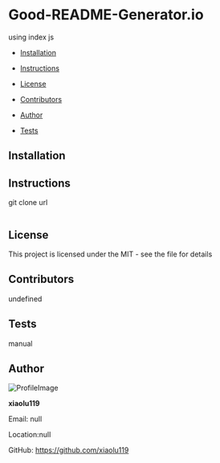 
# Good-README-Generator.io 
using index js

* [Installation](#Installation)

* [Instructions](#Instructions)

* [License](#License)

* [Contributors](#Contributors)

* [Author](#Author)

* [Tests](#Tests)

## Installation

## Instructions
git clone url
```

```
## License 
This project is licensed under the MIT - see the  file for details
## Contributors
undefined
## Tests
manual
## Author 

![ProfileImage](https://avatars3.githubusercontent.com/u/60416292?v=4)

**xiaolu119**

Email: null

Location:null

GitHub: https://github.com/xiaolu119

